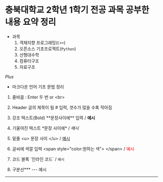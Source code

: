 # 충북대학교 2학년 1학기 전공 과목 공부한 내용 요약 정리

- 과목
    1. 객체지향 프로그래밍(`C++`)
    2. 오픈소스 기초프로젝트(`Python`)
    3. 선형대수학
    4. 컴퓨터구조
    5. 자료구조
    
*Plus*

- 마크다운 언어 기초 문법 정리
1. 줄바꿈 : Enter 두 번 or \<br>


2. Header 글의 제목이 됨 \# 입력, 갯수가 많을 수록 작아짐
3. 강조 텍스트(Bold) \*\*문장사이에\*\* 입력 / **예시**
4. 기울여진 텍스트 \*문장 사이에\* / *예시*
5. 밑줄 \<u> 문장 사이 \</u> / <u>예시</u>
6. 글씨에 색깔 입력 \<span style="color:원하는 색"> \</span>  / <span style="color:red">예시</span>
7.  코드 블록 \`인라인 코드\` /  `예시` 
8.  구분선\*** \--- 예시 
   ***
   
